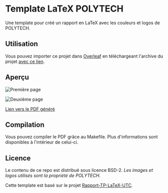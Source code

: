 # Template LaTeX POLYTECH

Une template pour créé un rapport en LaTeX avec les couleurs et logos de POLYTECH.

## Utilisation

Vous pouvez importer ce projet dans [Overleaf](https://www.overleaf.com/) en téléchargeant l'archive du projet [avec ce lien](https://github.com/polytech-dijon/template-latex-POLYTECH/raw/master/template-latex-POLYTECH.zip).

## Aperçu

![Première page](https://github.com/polytech-dijon/template-latex-POLYTECH/raw/master/overview/main-0.png)

![Deuxième page](https://github.com/polytech-dijon/template-latex-POLYTECH/raw/master/overview/main-1.png)

[Lien vers le PDF généré](https://github.com/polytech-dijon/template-latex-POLYTECH/raw/master/overview/main.pdf)

## Compilation

Vous pouvez compiler le PDF grâce au Makefile. Plus d'informations sont disponibles à l'intérieur de celui-ci.

## Licence

Le contenu de ce repo est distribué sous licence BSD-2. _Les images et logos utilisés sont la propriété de POLYTECH._

Cette template est basé sur le projet [Rapport-TP-LaTeX-UTC](https://gitlab.utc.fr/LaTeX-UTC/Templates/Rapport-TP-LaTeX-UTC).